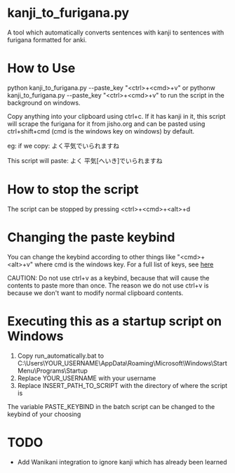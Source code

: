 # kanji\_to\_furigana.py
A tool which automatically converts sentences with kanji to sentences with furigana formatted for anki.

# How to Use
python kanji\_to\_furigana.py --paste\_key "\<ctrl>+\<cmd>+v"
or 
pythonw kanji\_to\_furigana.py --paste\_key "\<ctrl>+\<cmd>+v"
to run the script in the background on windows.

Copy anything into your clipboard using ctrl+c. If it has kanji in it, this script will scrape the furigana for it
from jisho.org and can be pasted using ctrl+shift+cmd (cmd is the windows key on windows) by default.

eg: if we copy: 
よく平気でいられますね

This script will paste: 
よく 平気\[へいき\]でいられますね

# How to stop the script
The script can be stopped by pressing \<ctrl>+\<cmd>+\<alt>+d

# Changing the paste keybind 
You can change the keybind according to other things like "\<cmd>+\<alt>+v" where cmd is the windows key.
For a full list of keys, see [here](https://pynput.readthedocs.io/en/latest/keyboard.html#pynput.keyboard.Key)

CAUTION: Do not use ctrl+v as a keybind, because that will cause the contents to paste more than once. 
The reason we do not use ctrl+v is because we don't want to modify normal clipboard contents.

# Executing this as a startup script on Windows
1. Copy run\_automatically.bat to C:\Users\YOUR_USERNAME\AppData\Roaming\Microsoft\Windows\Start Menu\Programs\Startup
2. Replace YOUR_USERNAME with your username
3. Replace INSERT\_PATH\_TO\_SCRIPT with the directory of where the script is

The variable PASTE_KEYBIND in the batch script can be changed to the keybind of your choosing

# TODO
 - Add Wanikani integration to ignore kanji which has already been learned
